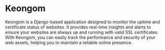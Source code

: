 # Keongom

Keongom is a Django-based application designed to monitor the uptime and certificate status of websites. It provides real-time insights and alerts to ensure your websites are always up and running with valid SSL certificates. With Keongom, you can easily track the performance and security of your web assets, helping you to maintain a reliable online presence.